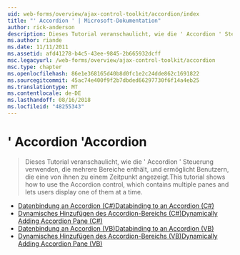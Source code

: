 ```yaml
---
uid: web-forms/overview/ajax-control-toolkit/accordion/index
title: "' Accordion ' | Microsoft-Dokumentation"
author: rick-anderson
description: Dieses Tutorial veranschaulicht, wie die ' Accordion ' Steuerung verwenden, die mehrere Bereiche enthält, und ermöglicht Benutzern, die eine von ihnen zu einem Zeitpunkt angezeigt.
ms.author: riande
ms.date: 11/11/2011
ms.assetid: afd41278-b4c5-43ee-9845-2b665932dcff
msc.legacyurl: /web-forms/overview/ajax-control-toolkit/accordion
msc.type: chapter
ms.openlocfilehash: 86e1e368165d40b8d0fc1e2c24dde862c1691822
ms.sourcegitcommit: 45ac74e400f9f2b7dbded66297730f6f14a4eb25
ms.translationtype: MT
ms.contentlocale: de-DE
ms.lasthandoff: 08/16/2018
ms.locfileid: "48255343"
---
```

<a name="accordion"></a><span data-ttu-id="06354-103">' Accordion '</span><span class="sxs-lookup"><span data-stu-id="06354-103">Accordion</span></span>
====================
> <span data-ttu-id="06354-104">Dieses Tutorial veranschaulicht, wie die ' Accordion ' Steuerung verwenden, die mehrere Bereiche enthält, und ermöglicht Benutzern, die eine von ihnen zu einem Zeitpunkt angezeigt.</span><span class="sxs-lookup"><span data-stu-id="06354-104">This tutorial shows how to use the Accordion control, which contains multiple panes and lets users display one of them at a time.</span></span>


- [<span data-ttu-id="06354-105">Datenbindung an Accordion (C#)</span><span class="sxs-lookup"><span data-stu-id="06354-105">Databinding to an Accordion (C#)</span></span>](databinding-to-an-accordion-cs.md)
- [<span data-ttu-id="06354-106">Dynamisches Hinzufügen des Accordion-Bereichs (C#)</span><span class="sxs-lookup"><span data-stu-id="06354-106">Dynamically Adding Accordion Pane (C#)</span></span>](dynamically-adding-an-accordion-pane-cs.md)
- [<span data-ttu-id="06354-107">Datenbindung an Accordion (VB)</span><span class="sxs-lookup"><span data-stu-id="06354-107">Databinding to an Accordion (VB)</span></span>](databinding-to-an-accordion-vb.md)
- [<span data-ttu-id="06354-108">Dynamisches Hinzufügen des Accordion-Bereichs (VB)</span><span class="sxs-lookup"><span data-stu-id="06354-108">Dynamically Adding Accordion Pane (VB)</span></span>](dynamically-adding-an-accordion-pane-vb.md)

